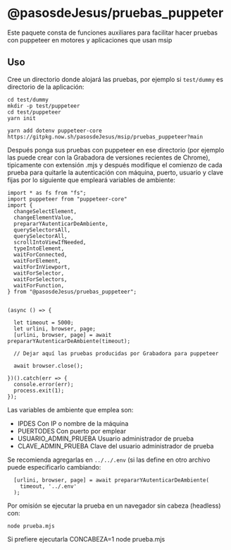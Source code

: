 
# @pasosdeJesus/pruebas_puppeter

Este paquete consta de funciones auxiliares para facilitar hacer pruebas con 
puppeteer en motores y aplicaciones que usan msip

## Uso

Cree un directorio donde alojará las pruebas, por ejemplo si `test/dummy`
es directorio de la aplicación:

    cd test/dummy
    mkdir -p test/puppeteer
    cd test/puppeteer
    yarn init

    yarn add dotenv puppeteer-core https://gitpkg.now.sh/pasosdeJesus/msip/pruebas_puppeteer?main

Después ponga sus pruebas con puppeteer en ese directorio (por ejemplo las 
puede crear con la Grabadora de versiones recientes de Chrome), tipicamente
con extensión .mjs y después modifique el comienzo de cada prueba para 
quitarle la autenticación con máquina, puerto, usuario y clave fijas por 
lo siguiente que empleará variables de ambiente:

    import * as fs from "fs";
    import puppeteer from "puppeteer-core"
    import {
      changeSelectElement,
      changeElementValue,
      prepararYAutenticarDeAmbiente,
      querySelectorsAll,
      querySelectorAll,
      scrollIntoViewIfNeeded,
      typeIntoElement,
      waitForConnected,
      waitForElement,
      waitForInViewport,
      waitForSelector,
      waitForSelectors,
      waitForFunction,
    } from "@pasosdeJesus/pruebas_puppeteer";
    
    
    (async () => {
    
      let timeout = 5000;
      let urlini, browser, page;
      [urlini, browser, page] = await prepararYAutenticarDeAmbiente(timeout);

      // Dejar aquí las pruebas producidas por Grabadora para puppeteer
    
      await browser.close();
    
    })().catch(err => {
      console.error(err);
      process.exit(1);
    });


Las variables de ambiente que emplea son:

* IPDES  Con IP o nombre de la máquina
* PUERTODES Con puerto por emplear
* USUARIO_ADMIN_PRUEBA  Usuario administrador de prueba
* CLAVE_ADMIN_PRUEBA Clave del usuario administrador de prueba

Se recomienda agregarlas en `../../.env`  (si las define en otro
archivo puede especificarlo cambiando:

      [urlini, browser, page] = await prepararYAutenticarDeAmbiente(
        timeout, '../.env'
      );

Por omisión se ejecutar la prueba en un navegador sin cabeza (headless) con:

    node prueba.mjs

Si prefiere ejecutarla
    CONCABEZA=1 node prueba.mjs
